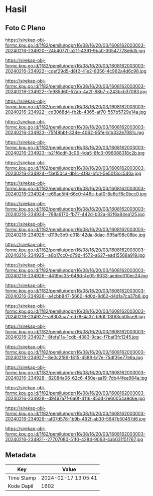 # Hasil

## Foto C Plano

https://sirekap-obj-formc.kpu.go.id/1f82/pemilu/pdpr/16/08/16/20/03/1608162003003-20240216-234920--24b4077f-a21f-4391-9ba0-30547778e6d5.jpg

https://sirekap-obj-formc.kpu.go.id/1f82/pemilu/pdpr/16/08/16/20/03/1608162003003-20240216-234922--cdef29d5-d8f2-41e2-8356-4c962a4d6c98.jpg

https://sirekap-obj-formc.kpu.go.id/1f82/pemilu/pdpr/16/08/16/20/03/1608162003003-20240216-234922--fe985d60-52ab-4a2f-88b7-c243bcb37083.jpg

https://sirekap-obj-formc.kpu.go.id/1f82/pemilu/pdpr/16/08/16/20/03/1608162003003-20240216-234922--cd3068d4-fb2b-4365-af70-557b5729e14a.jpg

https://sirekap-obj-formc.kpu.go.id/1f82/pemilu/pdpr/16/08/16/20/03/1608162003003-20240216-234923--75f49bbf-334e-4062-95fe-b1b332e7081c.jpg

https://sirekap-obj-formc.kpu.go.id/1f82/pemilu/pdpr/16/08/16/20/03/1608162003003-20240216-234923--b21f6cdf-3c06-4da5-8fc3-096088318c2b.jpg

https://sirekap-obj-formc.kpu.go.id/1f82/pemilu/pdpr/16/08/16/20/03/1608162003003-20240216-234924--f3e150ca-db1c-4f8a-bfc1-5e5013cc540a.jpg

https://sirekap-obj-formc.kpu.go.id/1f82/pemilu/pdpr/16/08/16/20/03/1608162003003-20240216-234924--e69ae5f4-66c0-446c-baf0-8e6e76c0bcc0.jpg

https://sirekap-obj-formc.kpu.go.id/1f82/pemilu/pdpr/16/08/16/20/03/1608162003003-20240216-234924--768a6170-fb77-442d-b32a-82f6a84ea125.jpg

https://sirekap-obj-formc.kpu.go.id/1f82/pemilu/pdpr/16/08/16/20/03/1608162003003-20240216-234925--d119e3b9-c018-42da-8dac-995af98c08bc.jpg

https://sirekap-obj-formc.kpu.go.id/1f82/pemilu/pdpr/16/08/16/20/03/1608162003003-20240216-234925--a6b17cc0-d79d-4572-a627-ead15568a919.jpg

https://sirekap-obj-formc.kpu.go.id/1f82/pemilu/pdpr/16/08/16/20/03/1608162003003-20240216-234926--4419bc35-648d-4c05-9033-aedec010ec24.jpg

https://sirekap-obj-formc.kpu.go.id/1f82/pemilu/pdpr/16/08/16/20/03/1608162003003-20240216-234926--a4cbb847-5660-4d0d-8d62-d4d1a7ca37b8.jpg

https://sirekap-obj-formc.kpu.go.id/1f82/pemilu/pdpr/16/08/16/20/03/1608162003003-20240216-234927--a93b3ca7-ed78-4a37-b9df-13f63c505ce8.jpg

https://sirekap-obj-formc.kpu.go.id/1f82/pemilu/pdpr/16/08/16/20/03/1608162003003-20240216-234927--8fefa11a-1cdb-4383-9cac-f7baf3fc1245.jpg

https://sirekap-obj-formc.kpu.go.id/1f82/pemilu/pdpr/16/08/16/20/03/1608162003003-20240216-234927--8e0c2f89-1815-4589-b17e-75df35e77e6a.jpg

https://sirekap-obj-formc.kpu.go.id/1f82/pemilu/pdpr/16/08/16/20/03/1608162003003-20240216-234928--82084a06-62c6-450e-aa19-7db44fee984a.jpg

https://sirekap-obj-formc.kpu.go.id/1f82/pemilu/pdpr/16/08/16/20/03/1608162003003-20240216-234928--d9497a7f-6a0f-4116-85dd-2e60054a9d6e.jpg

https://sirekap-obj-formc.kpu.go.id/1f82/pemilu/pdpr/16/08/16/20/03/1608162003003-20240216-234929--af07d578-1b9b-492f-ab30-5647b50457d6.jpg

https://sirekap-obj-formc.kpu.go.id/1f82/pemilu/pdpr/16/08/16/20/03/1608162003003-20240216-234921--27707080-51f0-4284-9063-4ab031f51767.jpg


## Metadata

| Key        | Value               |
| ---------- | ------------------- |
| Time Stamp | 2024-02-17 13:05:41 |
| Kode Dapil | 1602                |



